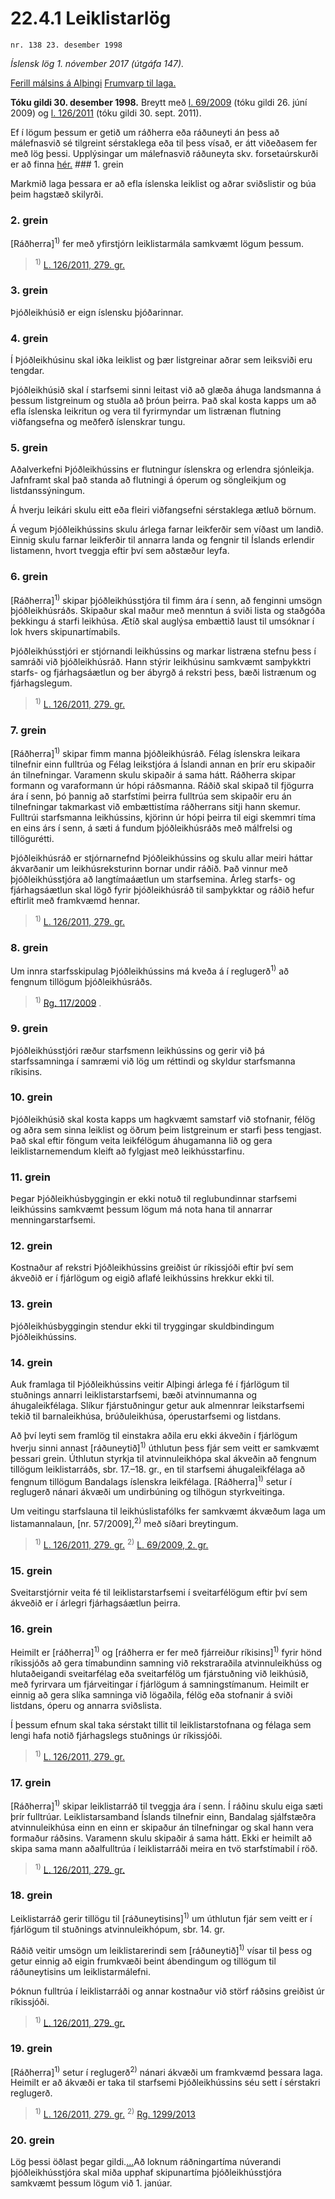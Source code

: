 # 22.4.1 Leiklistarlög

`nr. 138 23. desember 1998`

_Íslensk lög 1. nóvember 2017 (útgáfa 147)._

[Ferill málsins á Alþingi](https://www.althingi.is/thingstorf/thingmalalistar-eftir-thingum/ferill/?ltg=123&mnr=146)
[Frumvarp til laga.](https://www.althingi.is/altext/123/s/0146.html)

**Tóku gildi 30. desember 1998.**
Breytt með
[l. 69/2009](https://althingi.is/altext/stjt/2009.069.html) (tóku gildi 26. júní 2009) og
[l. 126/2011](https://althingi.is/altext/stjt/2011.126.html) (tóku gildi 30. sept. 2011).

Ef í lögum þessum er getið um ráðherra eða ráðuneyti án þess að málefnasvið sé tilgreint sérstaklega eða til þess vísað, er átt viðeðasem fer með lög þessi. Upplýsingar um málefnasvið ráðuneyta skv. forsetaúrskurði er að finna [hér.](2017015.md) ### 1. grein

Markmið laga þessara er að efla íslenska leiklist og aðrar sviðslistir og búa þeim hagstæð skilyrði.

### 2. grein

[Ráðherra]<sup>1)</sup> fer með yfirstjórn leiklistarmála samkvæmt lögum þessum.

> <sup>1)</sup> [L. 126/2011, 279. gr.](https://althingi.is/altext/stjt/2011.126.html)

### 3. grein

Þjóðleikhúsið er eign íslensku þjóðarinnar.

### 4. grein

Í Þjóðleikhúsinu skal iðka leiklist og þær listgreinar aðrar sem leiksviði eru tengdar.

Þjóðleikhúsið skal í starfsemi sinni leitast við að glæða áhuga landsmanna á þessum listgreinum og stuðla að þróun þeirra. Það skal kosta kapps um að efla íslenska leikritun og vera til fyrirmyndar um listrænan flutning viðfangsefna og meðferð íslenskrar tungu.

### 5. grein

Aðalverkefni Þjóðleikhússins er flutningur íslenskra og erlendra sjónleikja. Jafnframt skal það standa að flutningi á óperum og söngleikjum og listdanssýningum.

Á hverju leikári skulu eitt eða fleiri viðfangsefni sérstaklega ætluð börnum.

Á vegum Þjóðleikhússins skulu árlega farnar leikferðir sem víðast um landið. Einnig skulu farnar leikferðir til annarra landa og fengnir til Íslands erlendir listamenn, hvort tveggja eftir því sem aðstæður leyfa.

### 6. grein

[Ráðherra]<sup>1)</sup> skipar þjóðleikhússtjóra til fimm ára í senn, að fenginni umsögn þjóðleikhúsráðs. Skipaður skal maður með menntun á sviði lista og staðgóða þekkingu á starfi leikhúsa. Ætíð skal auglýsa embættið laust til umsóknar í lok hvers skipunartímabils.

Þjóðleikhússtjóri er stjórnandi leikhússins og markar listræna stefnu þess í samráði við þjóðleikhúsráð. Hann stýrir leikhúsinu samkvæmt samþykktri starfs- og fjárhagsáætlun og ber ábyrgð á rekstri þess, bæði listrænum og fjárhagslegum.

> <sup>1)</sup> [L. 126/2011, 279. gr.](https://althingi.is/altext/stjt/2011.126.html)

### 7. grein

[Ráðherra]<sup>1)</sup> skipar fimm manna þjóðleikhúsráð. Félag íslenskra leikara tilnefnir einn fulltrúa og Félag leikstjóra á Íslandi annan en þrír eru skipaðir án tilnefningar. Varamenn skulu skipaðir á sama hátt. Ráðherra skipar formann og varaformann úr hópi ráðsmanna. Ráðið skal skipað til fjögurra ára í senn, þó þannig að starfstími þeirra fulltrúa sem skipaðir eru án tilnefningar takmarkast við embættistíma ráðherrans sitji hann skemur. Fulltrúi starfsmanna leikhússins, kjörinn úr hópi þeirra til eigi skemmri tíma en eins árs í senn, á sæti á fundum þjóðleikhúsráðs með málfrelsi og tillögurétti.

Þjóðleikhúsráð er stjórnarnefnd Þjóðleikhússins og skulu allar meiri háttar ákvarðanir um leikhúsreksturinn bornar undir ráðið. Það vinnur með þjóðleikhússtjóra að langtímaáætlun um starfsemina. Árleg starfs- og fjárhagsáætlun skal lögð fyrir þjóðleikhúsráð til samþykktar og ráðið hefur eftirlit með framkvæmd hennar.

> <sup>1)</sup> [L. 126/2011, 279. gr.](https://althingi.is/altext/stjt/2011.126.html)

### 8. grein

Um innra starfsskipulag Þjóðleikhússins má kveða á í reglugerð<sup>1)</sup> að fengnum tillögum þjóðleikhúsráðs.

> <sup>1)</sup> [Rg. 117/2009](https://www.reglugerd.is/reglugerdir/allar/nr/117-2009) .



### 9. grein

Þjóðleikhússtjóri ræður starfsmenn leikhússins og gerir við þá starfssamninga í samræmi við lög um réttindi og skyldur starfsmanna ríkisins.

### 10. grein

Þjóðleikhúsið skal kosta kapps um hagkvæmt samstarf við stofnanir, félög og aðra sem sinna leiklist og öðrum þeim listgreinum er starfi þess tengjast. Það skal eftir föngum veita leikfélögum áhugamanna lið og gera leiklistarnemendum kleift að fylgjast með leikhússtarfinu.

### 11. grein

Þegar Þjóðleikhúsbyggingin er ekki notuð til reglubundinnar starfsemi leikhússins samkvæmt þessum lögum má nota hana til annarrar menningarstarfsemi.

### 12. grein

Kostnaður af rekstri Þjóðleikhússins greiðist úr ríkissjóði eftir því sem ákveðið er í fjárlögum og eigið aflafé leikhússins hrekkur ekki til.

### 13. grein

Þjóðleikhúsbyggingin stendur ekki til tryggingar skuldbindingum Þjóðleikhússins.

### 14. grein

Auk framlaga til Þjóðleikhússins veitir Alþingi árlega fé í fjárlögum til stuðnings annarri leiklistarstarfsemi, bæði atvinnumanna og áhugaleikfélaga. Slíkur fjárstuðningur getur auk almennrar leikstarfsemi tekið til barnaleikhúsa, brúðuleikhúsa, óperustarfsemi og listdans.

Að því leyti sem framlög til einstakra aðila eru ekki ákveðin í fjárlögum hverju sinni annast [ráðuneytið]<sup>1)</sup> úthlutun þess fjár sem veitt er samkvæmt þessari grein. Úthlutun styrkja til atvinnuleikhópa skal ákveðin að fengnum tillögum leiklistarráðs, sbr. 17.–18. gr., en til starfsemi áhugaleikfélaga að fengnum tillögum Bandalags íslenskra leikfélaga. [Ráðherra]<sup>1)</sup> setur í reglugerð nánari ákvæði um undirbúning og tilhögun styrkveitinga.

Um veitingu starfslauna til leikhúslistafólks fer samkvæmt ákvæðum laga um listamannalaun, [nr. 57/2009],<sup>2)</sup> með síðari breytingum.

> <sup>1)</sup> [L. 126/2011, 279. gr.](https://althingi.is/altext/stjt/2011.126.html) <sup>2)</sup> [L. 69/2009, 2. gr.](https://althingi.is/altext/stjt/2009.069.html)

### 15. grein

Sveitarstjórnir veita fé til leiklistarstarfsemi í sveitarfélögum eftir því sem ákveðið er í árlegri fjárhagsáætlun þeirra.

### 16. grein

Heimilt er [ráðherra]<sup>1)</sup> og [ráðherra er fer með fjárreiður ríkisins]<sup>1)</sup> fyrir hönd ríkissjóðs að gera tímabundinn samning við rekstraraðila atvinnuleikhúss og hlutaðeigandi sveitarfélag eða sveitarfélög um fjárstuðning við leikhúsið, með fyrirvara um fjárveitingar í fjárlögum á samningstímanum. Heimilt er einnig að gera slíka samninga við lögaðila, félög eða stofnanir á sviði listdans, óperu og annarra sviðslista.

Í þessum efnum skal taka sérstakt tillit til leiklistarstofnana og félaga sem lengi hafa notið fjárhagslegs stuðnings úr ríkissjóði.

> <sup>1)</sup> [L. 126/2011, 279. gr.](https://althingi.is/altext/stjt/2011.126.html)

### 17. grein

[Ráðherra]<sup>1)</sup> skipar leiklistarráð til tveggja ára í senn. Í ráðinu skulu eiga sæti þrír fulltrúar. Leiklistarsamband Íslands tilnefnir einn, Bandalag sjálfstæðra atvinnuleikhúsa einn en einn er skipaður án tilnefningar og skal hann vera formaður ráðsins. Varamenn skulu skipaðir á sama hátt. Ekki er heimilt að skipa sama mann aðalfulltrúa í leiklistarráði meira en tvö starfstímabil í röð.

> <sup>1)</sup> [L. 126/2011, 279. gr.](https://althingi.is/altext/stjt/2011.126.html)

### 18. grein

Leiklistarráð gerir tillögu til [ráðuneytisins]<sup>1)</sup> um úthlutun fjár sem veitt er í fjárlögum til stuðnings atvinnuleikhópum, sbr. 14. gr.

Ráðið veitir umsögn um leiklistarerindi sem [ráðuneytið]<sup>1)</sup> vísar til þess og getur einnig að eigin frumkvæði beint ábendingum og tillögum til ráðuneytisins um leiklistarmálefni.

Þóknun fulltrúa í leiklistarráði og annar kostnaður við störf ráðsins greiðist úr ríkissjóði.

> <sup>1)</sup> [L. 126/2011, 279. gr.](https://althingi.is/altext/stjt/2011.126.html)

### 19. grein

[Ráðherra]<sup>1)</sup> setur í reglugerð<sup>2)</sup> nánari ákvæði um framkvæmd þessara laga. Heimilt er að ákvæði er taka til starfsemi Þjóðleikhússins séu sett í sérstakri reglugerð.

> <sup>1)</sup> [L. 126/2011, 279. gr.](https://althingi.is/altext/stjt/2011.126.html) <sup>2)</sup> [Rg. 1299/2013](https://althingi.ishttps://www.reglugerd.is/reglugerdir/allar/nr/1299-2013)

### 20. grein

Lög þessi öðlast þegar gildi.[…](https://www.althingi.is/lagasafn/leidbeiningar/)Að loknum ráðningartíma núverandi þjóðleikhússtjóra skal miða upphaf skipunartíma þjóðleikhússtjóra samkvæmt þessum lögum við 1. janúar.
